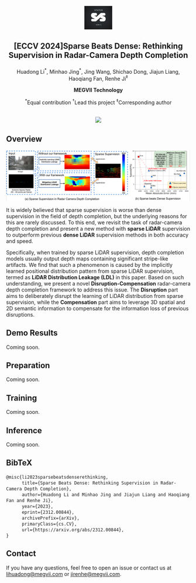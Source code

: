 <div  align=center><img src="./assets/logo.png" width="15%"></div>


## <p align=center>[ECCV 2024]Sparse Beats Dense: Rethinking Supervision in Radar-Camera Depth Completion</p>

<p align=center>Huadong Li<sup>*</sup>, Minhao Jing<sup>*</sup>, Jing Wang, Shichao Dong, Jiajun Liang, Haoqiang Fan, Renhe Ji<sup>‡</sup> </p>

**<p align=center>MEGVII Technology</p>**

  <p align=center><sup>*</sup>Equal contribution  <sup>†</sup>Lead this project <sup>‡</sup>Corresponding author</p>


  <div align="center">
  <br>
  <a href='https://arxiv.org/abs/2312.00844'><img src='https://img.shields.io/badge/Paper-Arxiv-red'></a>
  <!-- <a href='https://megactor.github.io/'><img src='https://img.shields.io/badge/Project-Page-Green'></a>
  <a href='https://f4c5-58-240-80-18.ngrok-free.app/'><img src='https://img.shields.io/badge/DEMO-RUNNING-<COLOR>.svg'></a>
  <a href='https://openbayes.com/console/public/tutorials/3IphFlojVlO'><img src='https://img.shields.io/badge/CONTAINER-OpenBayes-blue.svg'></a> -->
  <br>
</div>


## Overview

  ![Model](./assets/intro.png)

It is widely believed that sparse supervision is worse than dense supervision in the field of depth completion, but the underlying reasons for this are rarely discussed.
To this end, we revisit the task of radar-camera depth completion and present a new method with **sparse LiDAR** supervision to outperform previous **dense LiDAR** supervision methods in both accuracy and speed.

Specifically, when trained by sparse LiDAR supervision, depth completion models usually output depth maps containing significant stripe-like artifacts.
We find that such a phenomenon is caused by the implicitly learned positional distribution pattern from sparse LiDAR supervision, termed as **LiDAR Distribution Leakage (LDL)** in this paper.
Based on such understanding, we present a novel **Disruption-Compensation** radar-camera depth completion framework to address this issue.
The **Disruption** part aims to deliberately disrupt the learning of LiDAR distribution from sparse supervision, while the **Compensation** part aims to leverage 3D spatial and 2D semantic information to compensate for the information loss of previous disruptions.

<!-- By reducing the LDL, we first present the depth completion model trained by sparse supervision. -->
<!-- 
Extensive experimental results demonstrate that by reducing the impact of LDL, our framework with **sparse supervision** outperforms the state-of-the-art **dense supervision** methods with **11.6%** improvement in Mean Absolute Error (MAE) and **1.6** speedup in Frame Per Second (FPS). -->


## Demo Results

Coming soon.

## Preparation

Coming soon.

## Training

Coming soon.


## Inference

Coming soon.


## BibTeX
```
@misc{li2023sparsebeatsdenserethinking,
      title={Sparse Beats Dense: Rethinking Supervision in Radar-Camera Depth Completion}, 
      author={Huadong Li and Minhao Jing and Jiajun Liang and Haoqiang Fan and Renhe Ji},
      year={2023},
      eprint={2312.00844},
      archivePrefix={arXiv},
      primaryClass={cs.CV},
      url={https://arxiv.org/abs/2312.00844}, 
}
```

## Contact
If you have any questions, feel free to open an issue or contact us at lihuadong@megvii.com or jirenhe@megvii.com.
